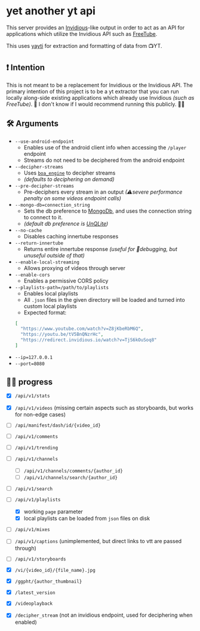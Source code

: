 
# yet another yt api

This server provides an [Invidious](https://github.com/iv-org/invidious)-like output in order to act as an API for applications which utilize the Invidious API such as [FreeTube](https://github.com/FreeTubeApp/FreeTube).

This uses [yayti](https://github.com/MarmadileManteater/yayti) for extraction and formatting of data from 📺YT.

## ❗ Intention

This is not meant to be a replacement for Invidious or the Invidious API. The primary intention of this project is to be a yt extractor that you can run locally along-side existing applications which already use Invidious _(such as FreeTube)_. 🤔 I don't know if I would recommend running this publicly. 🤷‍♀️

## 🛠 Arguments
- `--use-android-endpoint` 
  - Enables use of the android client info when accessing the `/player` endpoint
  - Streams do not need to be deciphered from the android endpoint
- `--decipher-streams`
  - Uses [`boa_engine`](https://github.com/boa-dev/boa) to decipher streams
  - _(defaults to deciphering on demand)_
- `--pre-decipher-streams`
  - Pre-deciphers every stream in an output _(⚠severe performance penalty on some videos endpoint calls)_
- `--mongo-db=connection_string` 
  - Sets the db preference to [MongoDb](https://www.mongodb.com/), and uses the connection string to connect to it. 
  - _(default db preference is [UnQLite](https://unqlite.org/))_
- `--no-cache`
  - Disables caching innertube responses
- `--return-innertube`
  - Returns entire innertube response _(useful for 🐛debugging, but unuseful outside of that)_
- `--enable-local-streaming`
  - Allows proxying of videos through server
- `--enable-cors`
  - Enables a permissive CORS policy
- `--playlists-path=/path/to/playlists`
  - Enables local playlists
  - All `.json` files in the given directory will be loaded and turned into custom local playlists
  - Expected format:
  ```json
  [
    "https://www.youtube.com/watch?v=Z8jKbeRbM6Q",
    "https://youtu.be/tV5BnQNzrHc",
    "https://redirect.invidious.io/watch?v=TjS6kOuSoq8"
  ]
  ```
- `--ip=127.0.0.1`
- `--port=8080`



## 👩‍🏭 progress
- [X] `/api/v1/stats`
- [X] `/api/v1/videos` (missing certain aspects such as storyboards, but works for non-edge cases)
- [ ] `/api/manifest/dash/id/{video_id}`
- [ ] `/api/v1/comments`
- [ ] `/api/v1/trending`
- [ ] `/api/v1/channels`
  - [ ] `/api/v1/channels/comments/{author_id}`
  - [ ] `/api/v1/channels/search/{author_id}`
- [ ] `/api/v1/search`
- [ ] `/api/v1/playlists`
  - [X] working `page` parameter 
  - [X] local playlists can be loaded from `json` files on disk
- [ ] `/api/v1/mixes`
- [ ] `/api/v1/captions` (unimplemented, but direct links to vtt are passed through)
- [ ] `/api/v1/storyboards`
- [X] `/vi/{video_id}/{file_name}.jpg`
- [X] `/ggpht/{author_thumbnail}`
- [X] `/latest_version`
- [X] `/videoplayback`
- [X] `/decipher_stream` (not an invidious endpoint, used for deciphering when enabled)

